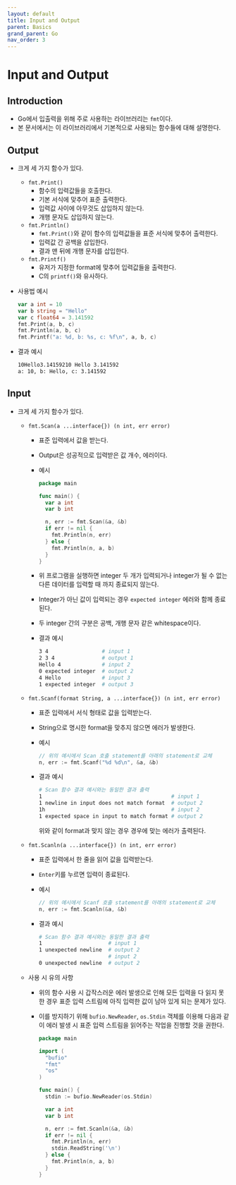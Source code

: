 ```yaml
---
layout: default
title: Input and Output
parent: Basics
grand_parent: Go
nav_order: 3
---
```


# Input and Output

## Introduction

* Go에서 입출력을 위해 주로 사용하는 라이브러리는 `fmt`이다.
* 본 문서에서는 이 라이브러리에서 기본적으로 사용되는 함수들에 대해 설명한다.

## Output

* 크게 세 가지 함수가 있다.
  * `fmt.Print()`
    * 함수의 입력값들을 호출한다.
    * 기본 서식에 맞추어 표준 출력한다.
    * 입력값 사이에 아무것도 삽입하지 않는다.
    * 개행 문자도 삽입하지 않는다.
  * `fmt.Println()`
    * `fmt.Print()`와 같이 함수의 입력값들을 표준 서식에 맞추어 출력한다.
    * 입력값 간 공백을 삽입한다.
    * 결과 맨 뒤에 개행 문자를 삽입한다.
  * `fmt.Printf()`
    * 유저가 지정한 format에 맞추어 입력값들을 출력한다.
    * C의 `printf()`와 유사하다.

* 사용법 예시
 
  ```go
  var a int = 10
  var b string = "Hello"
  var c float64 = 3.141592
  fmt.Print(a, b, c)
  fmt.Println(a, b, c)
  fmt.Printf("a: %d, b: %s, c: %f\n", a, b, c)
  ```

* 결과 예시

  ```bash
  10Hello3.14159210 Hello 3.141592
  a: 10, b: Hello, c: 3.141592
  ```  

## Input

* 크게 세 가지 함수가 있다.
  * `fmt.Scan(a ...interface{}) (n int, err error)`
    * 표준 입력에서 값을 받는다.
    * Output은 성공적으로 입력받은 값 개수, 에러이다.
    * 예시

      ```go
      package main

      func main() {
        var a int
        var b int

        n, err := fmt.Scan(&a, &b)
        if err != nil {
          fmt.Println(n, err)
        } else {
          fmt.Println(n, a, b)
        }
      }
      ```

    * 위 프로그램을 실행하면 integer 두 개가 입력되거나 integer가 될 수 없는 다른 데이터를 입력할 때 까지 종료되지 않는다.
    * Integer가 아닌 값이 입력되는 경우 `expected integer` 에러와 함께 종료된다.
    * 두 integer 간의 구분은 공백, 개행 문자 같은 whitespace이다.
    * 결과 예시

      ```bash
      3 4                 # input 1
      2 3 4               # output 1
      Hello 4             # input 2
      0 expected integer  # output 2
      4 Hello             # input 3
      1 expected integer  # output 3
      ```
  
  * `fmt.Scanf(format String, a ...interface{}) (n int, err error)`
    * 표준 입력에서 서식 형태로 값을 입력받는다.
    * String으로 명시한 format을 맞추지 않으면 에러가 발생한다.
    * 예시

      ```go
      // 위의 예시에서 Scan 호출 statement를 아래의 statement로 교체
      n, err := fmt.Scanf("%d %d\n", &a, &b)
      ```

    * 결과 예시

      ```bash
      # Scan 함수 결과 예시와는 동일한 결과 출력
      1                                         # input 1
      1 newline in input does not match format  # output 2
      1h                                        # input 2
      1 expected space in input to match format # output 2
      ```

      위와 같이 format과 맞지 않는 경우 경우에 맞는 에러가 출력된다.

  * `fmt.Scanln(a ...interface{}) (n int, err error)`
    * 표준 입력에서 한 줄을 읽어 값을 입력받는다.
    * `Enter`키를 누르면 입력이 종료된다.
    * 예시

      ```go
      // 위의 예시에서 Scanf 호출 statement를 아래의 statement로 교체
      n, err := fmt.Scanln(&a, &b)
      ```

    * 결과 예시

      ```bash
      # Scan 함수 결과 예시와는 동일한 결과 출력
      1                     # input 1
      1 unexpected newline  # output 2
                            # input 2
      0 unexpected newline  # output 2
      ```

  * 사용 시 유의 사항
    * 위의 함수 사용 시 갑작스러운 에러 발생으로 인해 모든 입력을 다 읽지 못한 경우 표준 입력 스트림에 아직 입력한 값이 남아 있게 되는 문제가 있다.
    * 이를 방지하기 위해 `bufio.NewReader`, `os.Stdin` 객체를 이용해 다음과 같이 에러 발생 시 표준 입력 스트림을 읽어주는 작업을 진행할 것을 권한다.

      ```go
      package main

      import (
        "bufio"
        "fmt"
        "os"
      )

      func main() {
        stdin := bufio.NewReader(os.Stdin)

        var a int
        var b int

        n, err := fmt.Scanln(&a, &b)
        if err != nil {
          fmt.Println(n, err)
          stdin.ReadString('\n')
        } else {
          fmt.Println(n, a, b)
        }
      }
      ```
